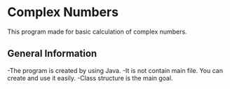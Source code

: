 # Complex Numbers
This program made for basic calculation of complex numbers.

## General Information
-The program is created by using Java.
-It is not contain main file. You can create and use it easily.
-Class structure is the main goal.

